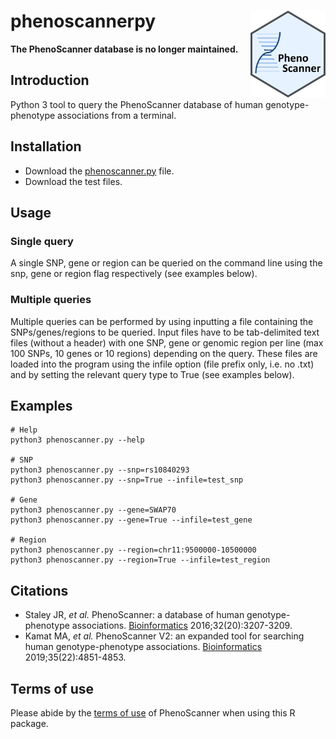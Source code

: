 # phenoscannerpy <img src="logo.png" align="right" height="139"/>
**The PhenoScanner database is no longer maintained.**  

## Introduction
Python 3 tool to query the PhenoScanner database of human genotype-phenotype associations from a terminal.  

## Installation
* Download the [phenoscanner.py](https://raw.githubusercontent.com/phenoscanner/phenoscannerpy/master/phenoscanner.py) file.  
* Download the test files.  

## Usage

### Single query  
A single SNP, gene or region can be queried on the command line using the snp, gene or region flag respectively (see examples below).  

### Multiple queries  
Multiple queries can be performed by using inputting a file containing the SNPs/genes/regions to be queried. Input files have to be tab-delimited text files (without a header) with one SNP, gene or genomic region per line (max 100 SNPs, 10 genes or 10 regions) depending on the query. These files are loaded into the program using the infile option (file prefix only, i.e. no .txt) and by setting the relevant query type to True (see examples below).  

## Examples
```
# Help  
python3 phenoscanner.py --help

# SNP  
python3 phenoscanner.py --snp=rs10840293
python3 phenoscanner.py --snp=True --infile=test_snp

# Gene  
python3 phenoscanner.py --gene=SWAP70
python3 phenoscanner.py --gene=True --infile=test_gene

# Region
python3 phenoscanner.py --region=chr11:9500000-10500000 
python3 phenoscanner.py --region=True --infile=test_region
```

## Citations
* Staley JR, *et al.* PhenoScanner: a database of human genotype-phenotype associations. [Bioinformatics](https://pubmed.ncbi.nlm.nih.gov/27318201/) 2016;32(20):3207-3209.  
* Kamat MA, *et al.* PhenoScanner V2: an expanded tool for searching human genotype-phenotype associations. [Bioinformatics](https://pubmed.ncbi.nlm.nih.gov/31233103/) 2019;35(22):4851-4853.  

## Terms of use
Please abide by the [terms of use](http://www.phenoscanner.medschl.cam.ac.uk/about/#terms) of PhenoScanner when using this R package.  

